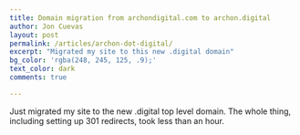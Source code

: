 ```yaml
---
title: Domain migration from archondigital.com to archon.digital
author: Jon Cuevas
layout: post
permalink: /articles/archon-dot-digital/
excerpt: "Migrated my site to this new .digital domain"
bg_color: 'rgba(248, 245, 125, .9);'
text_color: dark
comments: true

---
```


Just migrated my site to the new .digital top level domain. The whole thing, including setting up 301 redirects, took less than an hour.

